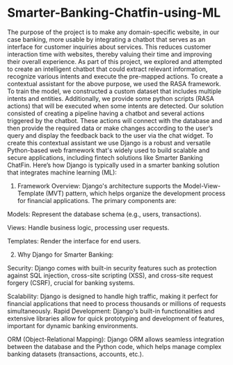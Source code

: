 # Smarter-Banking-Chatfin-using-ML
The purpose of the project is to make any domain-specific website, in our case banking, more usable by integrating a chatbot that serves as an interface for customer inquiries about services. This reduces customer interaction time with websites, thereby valuing their time and improving their overall experience. As part of this project, we explored and attempted to create an intelligent chatbot that could extract relevant information, recognize various intents and execute the pre-mapped actions. To create a contextual assistant for the above purpose, we used the RASA framework. To train the model, we constructed a custom dataset that includes multiple intents and entities. Additionally, we provide some python scripts (RASA actions) that will be executed when some intents are detected. Our solution consisted of creating a pipeline having a chatbot and several actions triggered by the chatbot. These actions will connect with the database and then provide the required data or make changes according to the user’s query and display the feedback back to the user via the chat widget.
To create this contextual assistant we use Django is a robust and versatile Python-based web framework that's widely used to build scalable and secure applications, including fintech solutions like Smarter Banking ChatFin. Here’s how Django is typically used in a smarter banking solution that integrates machine learning (ML):

1. Framework Overview:
Django's architecture supports the Model-View-Template (MVT) pattern, which helps organize the development process for financial applications. The primary components are:

Models: Represent the database schema (e.g., users, transactions).

Views: Handle business logic, processing user requests.

Templates: Render the interface for end users.

2. Why Django for Smarter Banking:

Security: Django comes with built-in security features such as protection against SQL injection, cross-site scripting (XSS), and cross-site request forgery (CSRF), crucial for banking systems.

Scalability: Django is designed to handle high traffic, making it perfect for financial applications that need to process thousands or millions of requests simultaneously.
Rapid Development: Django's built-in functionalities and extensive libraries allow for quick prototyping and development of features, important for dynamic banking environments.

ORM (Object-Relational Mapping): Django ORM allows seamless integration between the database and the Python code, which helps manage complex banking datasets (transactions, accounts, etc.).
